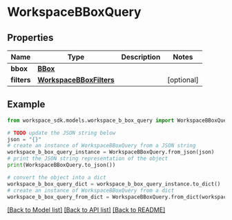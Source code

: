# WorkspaceBBoxQuery


## Properties

Name | Type | Description | Notes
------------ | ------------- | ------------- | -------------
**bbox** | [**BBox**](BBox.md) |  | 
**filters** | [**WorkspaceBBoxFilters**](WorkspaceBBoxFilters.md) |  | [optional] 

## Example

```python
from workspace_sdk.models.workspace_b_box_query import WorkspaceBBoxQuery

# TODO update the JSON string below
json = "{}"
# create an instance of WorkspaceBBoxQuery from a JSON string
workspace_b_box_query_instance = WorkspaceBBoxQuery.from_json(json)
# print the JSON string representation of the object
print(WorkspaceBBoxQuery.to_json())

# convert the object into a dict
workspace_b_box_query_dict = workspace_b_box_query_instance.to_dict()
# create an instance of WorkspaceBBoxQuery from a dict
workspace_b_box_query_from_dict = WorkspaceBBoxQuery.from_dict(workspace_b_box_query_dict)
```
[[Back to Model list]](../README.md#documentation-for-models) [[Back to API list]](../README.md#documentation-for-api-endpoints) [[Back to README]](../README.md)


